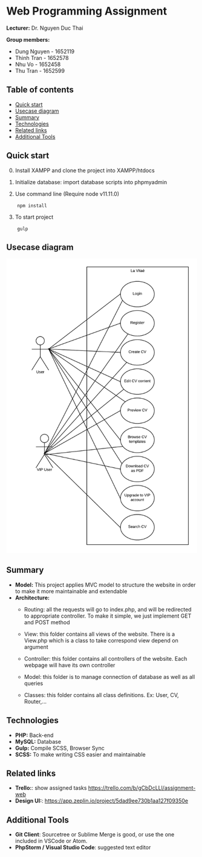 # Web Programming Assignment 
**Lecturer:** Dr. Nguyen Duc Thai

**Group members:**
- Dung Nguyen - 1652119
- Thinh Tran - 1652578
- Nhu Vo - 1652458
- Thu Tran - 1652599



## Table of contents

- [Quick start](#quick-start)
- [Usecase diagram](#usecase-diagram)
- [Summary](#summary)
- [Technologies](#technologies)
- [Related links](#related-links)
- [Additional Tools](#additional-tools)



## Quick start
0. Install XAMPP and clone the project into XAMPP/htdocs

1. Initialize database: import database scripts into phpmyadmin

2. Use command line (Require node v11.11.0)
``` 
    npm install 
```

3. To start project 
```
    gulp
```

## Usecase diagram

![Diagram](https://github.com/TanDung2512/web-assignment/blob/master/Usercase.png?raw=true)

## Summary
- **Model:** This project applies MVC model to structure the website in order to make it more maintainable and extendable 
- **Architecture:** 
    * Routing: all the requests will go to index.php, and will be redirected to appropriate controller. To make it simple, we just implement GET and POST method 

    * View: this folder contains all views of the website. There is a View.php which is a class to take correspond view depend on argument

    * Controller: this folder contains all controllers of the website. Each webpage will have its own controller 

    * Model: this folder is to manage connection of database as well as all queries

    * Classes: this folder contains all class definitions. Ex: User, CV, Router,... 


## Technologies
- **PHP:** Back-end
- **MySQL:** Database
- **Gulp:** Compile SCSS, Browser Sync
- **SCSS:** To make writing CSS easier and maintainable

## Related links

- **Trello:**: show assigned tasks https://trello.com/b/gCbDcLLl/assignment-web
- **Design UI:**: https://app.zeplin.io/project/5dad9ee730b1aa127f09350e

## Additional Tools
- **Git Client**: Sourcetree or Sublime Merge is good, or use the one included in VSCode or Atom.
- **PhpStorm / Visual Studio Code**: suggested text editor
